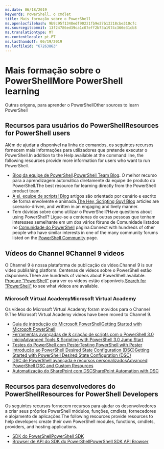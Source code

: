```yaml
---
ms.date: 06/18/2019
keywords: PowerShell, o cmdlet
title: Mais formação sobre o PowerShell
ms.openlocfilehash: 9b9c95f1348edf90221fb9e27b13218cbe310cfc
ms.sourcegitcommit: 13f24786ed39ca1c07eff2b73a1974c366e31cb8
ms.translationtype: MT
ms.contentlocale: pt-PT
ms.lasthandoff: 06/19/2019
ms.locfileid: "67263863"
---
```

# <a name="more-powershell-learning"></a><span data-ttu-id="78e66-103">Mais formação sobre o PowerShell</span><span class="sxs-lookup"><span data-stu-id="78e66-103">More PowerShell learning</span></span>

<span data-ttu-id="78e66-104">Outras origens, para aprender o PowerShell</span><span class="sxs-lookup"><span data-stu-id="78e66-104">Other sources to learn PowerShell</span></span>

## <a name="resources-for-powershell-users"></a><span data-ttu-id="78e66-105">Recursos para usuários do PowerShell</span><span class="sxs-lookup"><span data-stu-id="78e66-105">Resources for PowerShell users</span></span>

<span data-ttu-id="78e66-106">Além de ajudar a disponível na linha de comandos, os seguintes recursos fornecem mais informações para utilizadores que pretende executar o PowerShell.</span><span class="sxs-lookup"><span data-stu-id="78e66-106">In addition to the Help available at the command line, the following resources provide more information for users who want to run PowerShell.</span></span>

- <span data-ttu-id="78e66-107">[Blog da equipe de PowerShell](https://devblogs.microsoft.com/powershell/).</span><span class="sxs-lookup"><span data-stu-id="78e66-107">[PowerShell Team Blog](https://devblogs.microsoft.com/powershell/).</span></span> <span data-ttu-id="78e66-108">O melhor recurso para a aprendizagem automática diretamente da equipe de produto do PowerShell.</span><span class="sxs-lookup"><span data-stu-id="78e66-108">The best resource for learning directly from the PowerShell product team.</span></span>
- <span data-ttu-id="78e66-109">[A ei, equipe de scripts! Blog](https://devblogs.microsoft.com/scripting/) artigos são orientado por cenário e escrito de forma envolvente e animada.</span><span class="sxs-lookup"><span data-stu-id="78e66-109">[The Hey, Scripting Guy! Blog](https://devblogs.microsoft.com/scripting/) articles are scenario-driven, and written in an engaging and lively manner.</span></span>
- <span data-ttu-id="78e66-110">Tem dúvidas sobre como utilizar o PowerShell?</span><span class="sxs-lookup"><span data-stu-id="78e66-110">Have questions about using PowerShell?</span></span> <span data-ttu-id="78e66-111">Ligue-se a centenas de outras pessoas que tenham interesses semelhante em um dos vários fóruns de Comunidade listados no [Comunidade do PowerShell](/powershell/#pivot=main&panel=community) página.</span><span class="sxs-lookup"><span data-stu-id="78e66-111">Connect with hundreds of other people who have similar interests in one of the many community forums listed on the [PowerShell Community](/powershell/#pivot=main&panel=community) page.</span></span>

## <a name="channel-9-videos"></a><span data-ttu-id="78e66-112">Vídeos do Channel 9</span><span class="sxs-lookup"><span data-stu-id="78e66-112">Channel 9 videos</span></span>

<span data-ttu-id="78e66-113">O Channel 9 é nossa plataforma de publicação de vídeo.</span><span class="sxs-lookup"><span data-stu-id="78e66-113">Channel 9 is our video publishing platform.</span></span> <span data-ttu-id="78e66-114">Centenas de vídeos sobre o PowerShell estão disponíveis.</span><span class="sxs-lookup"><span data-stu-id="78e66-114">There are hundreds of videos about PowerShell available.</span></span> <span data-ttu-id="78e66-115">[Procure "PowerShell"](https://channel9.msdn.com/Search?term=PowerShell&sortBy=top-rated) para ver os vídeos estão disponíveis.</span><span class="sxs-lookup"><span data-stu-id="78e66-115">[Search for "PowerShell"](https://channel9.msdn.com/Search?term=PowerShell&sortBy=top-rated) to see what videos are available.</span></span>

### <a name="microsoft-virtual-academy"></a><span data-ttu-id="78e66-116">Microsoft Virtual Academy</span><span class="sxs-lookup"><span data-stu-id="78e66-116">Microsoft Virtual Academy</span></span>

<span data-ttu-id="78e66-117">Os vídeos do Microsoft Virtual Academy foram movidos para o Channel 9.</span><span class="sxs-lookup"><span data-stu-id="78e66-117">The Microsoft Virtual Academy videos have been moved to Channel 9.</span></span>

- [<span data-ttu-id="78e66-118">Guia de introdução do Microsoft PowerShell</span><span class="sxs-lookup"><span data-stu-id="78e66-118">Getting Started with Microsoft PowerShell</span></span>](https://channel9.msdn.com/Series/Getting-Started-with-Microsoft-PowerShell)
- [<span data-ttu-id="78e66-119">Ferramentas avançadas de & criação de scripts com o PowerShell 3.0 início</span><span class="sxs-lookup"><span data-stu-id="78e66-119">Advanced Tools & Scripting with PowerShell 3.0 Jump Start</span></span>](https://channel9.msdn.com/Series/Advanced-Tools-and-Scripting-with-PowerShell-3.0-Jump-Start)
- [<span data-ttu-id="78e66-120">Testes do PowerShell com Pester</span><span class="sxs-lookup"><span data-stu-id="78e66-120">Testing PowerShell with Pester</span></span>](https://channel9.msdn.com/Series/Testing-PowerShell-with-Pester)
- [<span data-ttu-id="78e66-121">Introdução ao PowerShell Desired State Configuration (DSC)</span><span class="sxs-lookup"><span data-stu-id="78e66-121">Getting Started with PowerShell Desired State Configuration (DSC)</span></span>](https://channel9.msdn.com/Series/Getting-Started-with-PowerShell-DSC)
- [<span data-ttu-id="78e66-122">DSC de PowerShell avançada e recursos personalizados</span><span class="sxs-lookup"><span data-stu-id="78e66-122">Advanced PowerShell DSC and Custom Resources</span></span>](https://channel9.msdn.com/Series/Advanced-PowerShell-DSC-and-Custom-Resources)
- [<span data-ttu-id="78e66-123">Automatização do SharePoint com DSC</span><span class="sxs-lookup"><span data-stu-id="78e66-123">SharePoint Automation with DSC</span></span>](https://channel9.msdn.com/Series/SharePoint-Automation-with-DSC)

## <a name="resources-for-powershell-developers"></a><span data-ttu-id="78e66-124">Recursos para desenvolvedores do PowerShell</span><span class="sxs-lookup"><span data-stu-id="78e66-124">Resources for PowerShell Developers</span></span>

<span data-ttu-id="78e66-125">Os seguintes recursos fornecem recursos para ajudar os desenvolvedores a criar seus próprios PowerShell módulos, funções, cmdlets, fornecedores e alojamento de aplicações.</span><span class="sxs-lookup"><span data-stu-id="78e66-125">The following resources provide resources to help developers create their own PowerShell modules, functions, cmdlets, providers, and hosting applications.</span></span>

- [<span data-ttu-id="78e66-126">SDK do PowerShell</span><span class="sxs-lookup"><span data-stu-id="78e66-126">PowerShell SDK</span></span>](/powershell/developer/windows-powershell)
- [<span data-ttu-id="78e66-127">Browser de API do SDK do PowerShell</span><span class="sxs-lookup"><span data-stu-id="78e66-127">PowerShell SDK API Browser</span></span>](/dotnet/api/system.management.automation)
